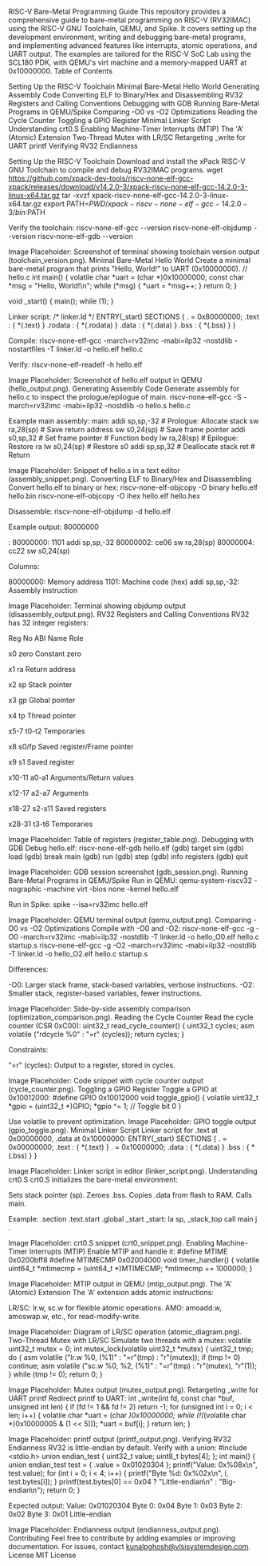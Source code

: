 RISC-V Bare-Metal Programming Guide
This repository provides a comprehensive guide to bare-metal programming on RISC-V (RV32IMAC) using the RISC-V GNU Toolchain, QEMU, and Spike. It covers setting up the development environment, writing and debugging bare-metal programs, and implementing advanced features like interrupts, atomic operations, and UART output. The examples are tailored for the RISC-V SoC Lab using the SCL180 PDK, with QEMU's virt machine and a memory-mapped UART at 0x10000000.
Table of Contents

Setting Up the RISC-V Toolchain
Minimal Bare-Metal Hello World
Generating Assembly Code
Converting ELF to Binary/Hex and Disassembling
RV32 Registers and Calling Conventions
Debugging with GDB
Running Bare-Metal Programs in QEMU/Spike
Comparing -O0 vs -O2 Optimizations
Reading the Cycle Counter
Toggling a GPIO Register
Minimal Linker Script
Understanding crt0.S
Enabling Machine-Timer Interrupts (MTIP)
The 'A' (Atomic) Extension
Two-Thread Mutex with LR/SC
Retargeting _write for UART printf
Verifying RV32 Endianness

Setting Up the RISC-V Toolchain
Download and install the xPack RISC-V GNU Toolchain to compile and debug RV32IMAC programs.
wget https://github.com/xpack-dev-tools/riscv-none-elf-gcc-xpack/releases/download/v14.2.0-3/xpack-riscv-none-elf-gcc-14.2.0-3-linux-x64.tar.gz
tar -xvzf xpack-riscv-none-elf-gcc-14.2.0-3-linux-x64.tar.gz
export PATH=$PWD/xpack-riscv-none-elf-gcc-14.2.0-3/bin:$PATH

Verify the toolchain:
riscv-none-elf-gcc --version
riscv-none-elf-objdump --version
riscv-none-elf-gdb --version

Image Placeholder: Screenshot of terminal showing toolchain version output (toolchain_version.png).
Minimal Bare-Metal Hello World
Create a minimal bare-metal program that prints "Hello, World!" to UART (0x10000000).
// hello.c
int main() {
    volatile char *uart = (char *)0x10000000;
    const char *msg = "Hello, World!\n";
    while (*msg) {
        *uart = *msg++;
    }
    return 0;
}

void _start() {
    main();
    while (1);
}

Linker script:
/* linker.ld */
ENTRY(_start)
SECTIONS {
    . = 0x80000000;
    .text : { *(.text) }
    .rodata : { *(.rodata) }
    .data : { *(.data) }
    .bss : { *(.bss) }
}

Compile:
riscv-none-elf-gcc -march=rv32imc -mabi=ilp32 -nostdlib -nostartfiles -T linker.ld -o hello.elf hello.c

Verify:
riscv-none-elf-readelf -h hello.elf

Image Placeholder: Screenshot of hello.elf output in QEMU (hello_output.png).
Generating Assembly Code
Generate assembly for hello.c to inspect the prologue/epilogue of main.
riscv-none-elf-gcc -S -march=rv32imc -mabi=ilp32 -nostdlib -o hello.s hello.c

Example main assembly:
main:
    addi sp,sp,-32    # Prologue: Allocate stack
    sw ra,28(sp)      # Save return address
    sw s0,24(sp)      # Save frame pointer
    addi s0,sp,32     # Set frame pointer
    # Function body
    lw ra,28(sp)      # Epilogue: Restore ra
    lw s0,24(sp)      # Restore s0
    addi sp,sp,32     # Deallocate stack
    ret               # Return

Image Placeholder: Snippet of hello.s in a text editor (assembly_snippet.png).
Converting ELF to Binary/Hex and Disassembling
Convert hello.elf to binary or hex:
riscv-none-elf-objcopy -O binary hello.elf hello.bin
riscv-none-elf-objcopy -O ihex hello.elf hello.hex

Disassemble:
riscv-none-elf-objdump -d hello.elf

Example output:
80000000 <main>:
80000000: 1101          addi sp,sp,-32
80000002: ce06          sw ra,28(sp)
80000004: cc22          sw s0,24(sp)

Columns:

80000000: Memory address
1101: Machine code (hex)
addi sp,sp,-32: Assembly instruction

Image Placeholder: Terminal showing objdump output (disassembly_output.png).
RV32 Registers and Calling Conventions
RV32 has 32 integer registers:



Reg No
ABI Name
Role



x0
zero
Constant zero


x1
ra
Return address


x2
sp
Stack pointer


x3
gp
Global pointer


x4
tp
Thread pointer


x5-7
t0-t2
Temporaries


x8
s0/fp
Saved register/Frame pointer


x9
s1
Saved register


x10-11
a0-a1
Arguments/Return values


x12-17
a2-a7
Arguments


x18-27
s2-s11
Saved registers


x28-31
t3-t6
Temporaries


Image Placeholder: Table of registers (register_table.png).
Debugging with GDB
Debug hello.elf:
riscv-none-elf-gdb hello.elf
(gdb) target sim
(gdb) load
(gdb) break main
(gdb) run
(gdb) step
(gdb) info registers
(gdb) quit

Image Placeholder: GDB session screenshot (gdb_session.png).
Running Bare-Metal Programs in QEMU/Spike
Run in QEMU:
qemu-system-riscv32 -nographic -machine virt -bios none -kernel hello.elf

Run in Spike:
spike --isa=rv32imc hello.elf

Image Placeholder: QEMU terminal output (qemu_output.png).
Comparing -O0 vs -O2 Optimizations
Compile with -O0 and -O2:
riscv-none-elf-gcc -g -O0 -march=rv32imc -mabi=ilp32 -nostdlib -T linker.ld -o hello_O0.elf hello.c startup.s
riscv-none-elf-gcc -g -O2 -march=rv32imc -mabi=ilp32 -nostdlib -T linker.ld -o hello_O2.elf hello.c startup.s

Differences:

-O0: Larger stack frame, stack-based variables, verbose instructions.
-O2: Smaller stack, register-based variables, fewer instructions.

Image Placeholder: Side-by-side assembly comparison (optimization_comparison.png).
Reading the Cycle Counter
Read the cycle counter (CSR 0xC00):
uint32_t read_cycle_counter() {
    uint32_t cycles;
    asm volatile ("rdcycle %0" : "=r" (cycles));
    return cycles;
}

Constraints:

"=r" (cycles): Output to a register, stored in cycles.

Image Placeholder: Code snippet with cycle counter output (cycle_counter.png).
Toggling a GPIO Register
Toggle a GPIO at 0x10012000:
#define GPIO 0x10012000
void toggle_gpio() {
    volatile uint32_t *gpio = (uint32_t *)GPIO;
    *gpio ^= 1; // Toggle bit 0
}

Use volatile to prevent optimization.
Image Placeholder: GPIO toggle output (gpio_toggle.png).
Minimal Linker Script
Linker script for .text at 0x00000000, .data at 0x10000000:
ENTRY(_start)
SECTIONS {
    . = 0x00000000;
    .text : { *(.text) }
    . = 0x10000000;
    .data : { *(.data) }
    .bss : { *(.bss) }
}

Image Placeholder: Linker script in editor (linker_script.png).
Understanding crt0.S
crt0.S initializes the bare-metal environment:

Sets stack pointer (sp).
Zeroes .bss.
Copies .data from flash to RAM.
Calls main.

Example:
.section .text.start
.global _start
_start:
    la sp, _stack_top
    call main
    j .

Image Placeholder: crt0.S snippet (crt0_snippet.png).
Enabling Machine-Timer Interrupts (MTIP)
Enable MTIP and handle it:
#define MTIME 0x0200bff8
#define MTIMECMP 0x02004000
void timer_handler() {
    volatile uint64_t *mtimecmp = (uint64_t *)MTIMECMP;
    *mtimecmp += 1000000;
}

Image Placeholder: MTIP output in QEMU (mtip_output.png).
The 'A' (Atomic) Extension
The 'A' extension adds atomic instructions:

LR/SC: lr.w, sc.w for flexible atomic operations.
AMO: amoadd.w, amoswap.w, etc., for read-modify-write.

Image Placeholder: Diagram of LR/SC operation (atomic_diagram.png).
Two-Thread Mutex with LR/SC
Simulate two threads with a mutex:
volatile uint32_t mutex = 0;
int mutex_lock(volatile uint32_t *mutex) {
    uint32_t tmp;
    do {
        asm volatile ("lr.w %0, (%1)" : "=r"(tmp) : "r"(mutex));
        if (tmp != 0) continue;
        asm volatile ("sc.w %0, %2, (%1)" : "=r"(tmp) : "r"(mutex), "r"(1));
    } while (tmp != 0);
    return 0;
}

Image Placeholder: Mutex output (mutex_output.png).
Retargeting _write for UART printf
Redirect printf to UART:
int _write(int fd, const char *buf, unsigned int len) {
    if (fd != 1 && fd != 2) return -1;
    for (unsigned int i = 0; i < len; i++) {
        volatile char *uart = (char *)0x10000000;
        while (!(*(volatile char *)0x10000005 & (1 << 5)));
        *uart = buf[i];
    }
    return len;
}

Image Placeholder: printf output (printf_output.png).
Verifying RV32 Endianness
RV32 is little-endian by default. Verify with a union:
#include <stdio.h>
union endian_test {
    uint32_t value;
    uint8_t bytes[4];
};
int main() {
    union endian_test test = { .value = 0x01020304 };
    printf("Value: 0x%08x\n", test.value);
    for (int i = 0; i < 4; i++) {
        printf("Byte %d: 0x%02x\n", i, test.bytes[i]);
    }
    printf(test.bytes[0] == 0x04 ? "Little-endian\n" : "Big-endian\n");
    return 0;
}

Expected output:
Value: 0x01020304
Byte 0: 0x04
Byte 1: 0x03
Byte 2: 0x02
Byte 3: 0x01
Little-endian

Image Placeholder: Endianness output (endianness_output.png).
Contributing
Feel free to contribute by adding examples or improving documentation. For issues, contact kunalpghosh@vlsisystemdesign.com.
License
MIT License
